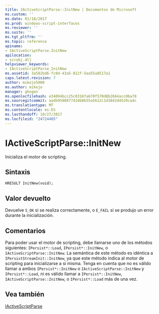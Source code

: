 ```yaml
---
title: IActiveScriptParse::InitNew | Documentos de Microsoft
ms.custom: ''
ms.date: 01/18/2017
ms.prod: windows-script-interfaces
ms.reviewer: ''
ms.suite: ''
ms.tgt_pltfrm: ''
ms.topic: reference
apiname:
- IActiveScriptParse.InitNew
apilocation:
- scrobj.dll
helpviewer_keywords:
- IActiveScriptParse_InitNew
ms.assetid: 3a582bd6-fc0d-43a5-812f-5ea55a8517a1
caps.latest.revision: 7
author: mikejo5000
ms.author: mikejo
manager: ghogen
ms.openlocfilehash: e34094bcc25c0316fa670f570d8b2664acc0ba78
ms.sourcegitcommit: aadb9588877418b8b55a5612c1d3842d4520ca4c
ms.translationtype: MT
ms.contentlocale: es-ES
ms.lasthandoff: 10/27/2017
ms.locfileid: "24724485"
---
```

# <a name="iactivescriptparseinitnew"></a>IActiveScriptParse::InitNew
Inicializa el motor de scripting.  
  
## <a name="syntax"></a>Sintaxis  
  
```  
HRESULT InitNew(void);  
```  
  
## <a name="return-value"></a>Valor devuelto  
 Devuelve `S_OK` si se realiza correctamente, o `E_FAIL` si se produjo un error durante la inicialización.  
  
## <a name="remarks"></a>Comentarios  
 Para poder usar el motor de scripting, debe llamarse uno de los métodos siguientes: `IPersist*::Load`, `IPersist*::InitNew`, o `IActiveScriptParse::InitNew`. La semántica de este método es idéntica a `IPersistStreamInit::InitNew`, ya que este método indica al motor de scripting para inicializarse a sí misma. Tenga en cuenta que no es válido llamar a ambos `IPersist*::InitNew` o `IActiveScriptParse::InitNew` y `IPersist*::Load`, ni es válido llamar a `IPersist*::InitNew`, `IActiveScriptParse::InitNew`, o `IPersist*::Load` más de una vez.  
  
## <a name="see-also"></a>Vea también  
 [IActiveScriptParse](../../winscript/reference/iactivescriptparse.md)